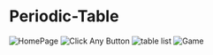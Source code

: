 # Periodic-Table
![HomePage](https://user-images.githubusercontent.com/75174877/183936270-22e2e12d-624e-4ffc-be80-a2e162ce307c.png)
![Click Any Button](https://user-images.githubusercontent.com/75174877/183937585-ef8bed87-19f4-4220-bc3f-deef0f02d6c5.png)
![table list](https://user-images.githubusercontent.com/75174877/183938122-1362cb81-8e92-41bd-9046-47a13562ec8a.png)
![Game](https://user-images.githubusercontent.com/75174877/183938504-d2ee77b7-bee9-46b2-ba18-5a9cabd18522.png)



